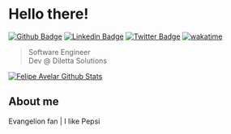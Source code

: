 # Hello there! 

[![Github Badge](https://img.shields.io/badge/-Github-000?style=flat-square&logo=Github&logoColor=white&link=https://github.com/fearlipe)](https://github.com/fearlipe)
[![Linkedin Badge](https://img.shields.io/badge/-LinkedIn-blue?style=flat-square&logo=Linkedin&logoColor=white&link=https://www.linkedin.com/in/avelarfe/)](https://www.linkedin.com/in/avelarfe/)
[![Twitter Badge](https://img.shields.io/badge/-Twitter-1ca0f1?style=flat-square&labelColor=1ca0f1&logo=twitter&logoColor=white&link=https://twitter.com/fearlipe)](https://twitter.com/fearlipe)
[![wakatime](https://wakatime.com/badge/user/320128a6-32a0-45ff-9492-864cecfa9a08.svg)](https://wakatime.com/@320128a6-32a0-45ff-9492-864cecfa9a08)

> Software Engineer <br>
> Dev @ Diletta Solutions

[![Felipe Avelar Github Stats](https://github-readme-stats.vercel.app/api?username=fearlipe&show_icons=true&theme=dark&bg_color=0d1117&hide_border=true&count_private=true)](https://github.com/fearlipe)

## About me 

Evangelion fan | I like Pepsi
